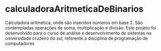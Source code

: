 # calculadoraAritmeticaDeBinarios
Calculadora aritmética, onde são inseridos números em base 2. São contempladas operações de soma, multiplicação e divisão.
Este projeto foi desenvolvido para o curso de análise e desenvolvimento de sistemas na universidade cruzeiro do sul, referente a disciplina de programação de computadores
